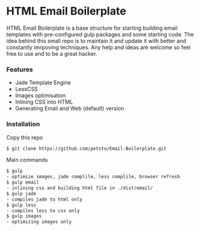 # HTML Email Boilerplate

HTML Email Boilerplate is a base structure for starting building email templates with pre-configured gulp packages and some starting code. The idea behind this small repo is to maintain it and update it with better and constantly imrpoving techniques. Any help and ideas are welcome so feel free to use and to be a great hacker.

### Features
  - Jade Template Engine
  - LessCSS
  - Images optimisation
  - Inlining CSS into HTML
  - Generating Email and Web (default) version

### Installation
Copy this repo
```sh
$ git clone https://github.com/petsto/Email-Boilerplate.git
```
Main commands
```sh
$ gulp
- optimize images, jade complile, less complile, browser refresh
$ gulp email
- inlining css and building html file in ./dist/email/
$ gulp jade
- compiles jade to html only
$ gulp less
- compiles less to css only
$ gulp images
- optimizing images only
```